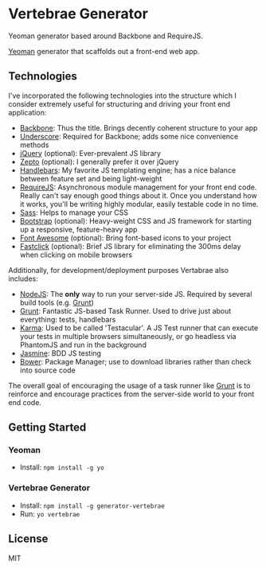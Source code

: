 # Vertebrae Generator

Yeoman generator based around Backbone and RequireJS.

[Yeoman](http://yeoman.io) generator that scaffolds out a front-end web app.


## Technologies

I've incorporated the following technologies into the structure which I consider extremely useful for structuring and driving your front end application:

*	[Backbone][backbone]: Thus the title. Brings decently coherent structure to your app
*	[Underscore][underscore]: Required for Backbone; adds some nice convenience methods
*  [jQuery][jquery] (optional): Ever-prevalent JS library
*	[Zepto][zepto] (optional): I generally prefer it over jQuery
*	[Handlebars][handlebars]: My favorite JS templating engine; has a nice balance between feature set and being light-weight
*	[RequireJS][require]: Asynchronous module management for your front end code. Really can't say enough good things about it. Once you understand how it works, you'll be writing highly modular, easily testable code in no time.
*	[Sass][sass]: Helps to manage your CSS
*	[Bootstrap][bootstrap] (optional): Heavy-weight CSS and JS framework for starting up a responsive, feature-heavy app
*	[Font Awesome][fontawesome] (optional): Bring font-based icons to your project
*	[Fastclick][fastclick] (optional): Brief JS library for eliminating the 300ms delay when clicking on mobile browsers

Additionally, for development/deployment purposes Vertabrae also includes:

*	[NodeJS][nodejs]: The __only__ way to run your server-side JS. Required by several build tools (e.g. [Grunt][grunt])
*	[Grunt][grunt]: Fantastic JS-based Task Runner. Used to drive just about everything: tests, handlebars
*	[Karma][karma]: Used to be called 'Testacular'. A JS Test runner that can execute your tests in multiple browsers simultaneously, or go headless via PhantomJS and run in the background
*	[Jasmine][jasmine]: BDD JS testing
*	[Bower][bower]: Package Manager; use to download libraries rather than check into source code

The overall goal of encouraging the usage of a task runner like [Grunt][grunt] is to reinforce and encourage practices from the server-side world to your front end code.


## Getting Started

### Yeoman
- Install: `npm install -g yo`

### Vertebrae Generator
- Install: `npm install -g generator-vertebrae`
- Run: `yo vertebrae`


## License

MIT

[jquery]: http://jquery.com/ "jQuery"
[zepto]: http://zeptojs.com/ "Zepto"
[underscore]: http://underscorejs.org/ "Underscore.js"
[backbone]: http://backbonejs.org/  "Backbone.js"
[handlebars]: http://handlebarsjs.com/ "Handlebars"
[require]: http://requirejs.org/ "Require.js"
[nodejs]: http://nodejs.org/ "NodeJS"
[grunt]: http://gruntjs.com/ "Grunt"
[karma]: http://karma-runner.github.io/0.10/index.html "Karma"
[jasmine]: http://pivotal.github.io/jasmine/ "Jasmine"
[bower]: http://bower.io/ "Bower"
[sass]: http://sass-lang.com/ "Sass"
[amd]: http://requirejs.org/docs/whyamd.html "Why AMD?"
[bootstrap]: http://getbootstrap.com/ "Bootstrap"
[fontawesome]: http://fortawesome.github.io/Font-Awesome/ "Font Awesome"
[fastclick]: https://github.com/ftlabs/fastclick "Fastclick"
